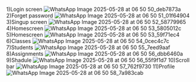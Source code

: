 1)Login screen
![WhatsApp Image 2025-05-28 at 06 50 50_deb7873a](https://github.com/user-attachments/assets/671e670d-6b16-428b-8377-905ef6f2532b)
2)Forget password
![WhatsApp Image 2025-05-28 at 06 50 51_01f64904](https://github.com/user-attachments/assets/3b046039-72d6-4fce-bdb0-0a9a3802b457)
3)Singup screen
![WhatsApp Image 2025-05-28 at 06 50 52_58779965](https://github.com/user-attachments/assets/4c74015f-7bfd-47d2-b841-1cccd52ebdf7)
4)Homescreen
![WhatsApp Image 2025-05-28 at 06 50 53_5805012c](https://github.com/user-attachments/assets/f1a9ba0e-2c63-40d0-a8a4-04facc7d43e3)
5)Homescreen
![WhatsApp Image 2025-05-28 at 06 50 53_59f71ec4](https://github.com/user-attachments/assets/86132fc3-3377-4593-ba2e-4cd48f477914)
6)Classes
![WhatsApp Image 2025-05-28 at 06 50 54_0cec4c7c](https://github.com/user-attachments/assets/205b95f5-ddc6-4214-a2d4-340e871eff3c)
7)Students
![WhatsApp Image 2025-05-28 at 06 50 55_7eed9aaf](https://github.com/user-attachments/assets/97085e8b-a70d-4d85-b784-2c11b60cfefb)
8)Assignments
![WhatsApp Image 2025-05-28 at 06 50 56_dbb6460a](https://github.com/user-attachments/assets/bb2bebea-5818-44eb-88c6-d77f3fe1fc2f)
9)Shadule
![WhatsApp Image 2025-05-28 at 06 50 56_55f9f1d7](https://github.com/user-attachments/assets/b2f3f08c-27f7-4f6c-9ef5-3e4d99085c58)
10)Scroll bar
![WhatsApp Image 2025-05-28 at 06 50 57_762f9730](https://github.com/user-attachments/assets/108631bc-2e69-4105-96ca-74b2a9d6a1d5)
11)Profile
![WhatsApp Image 2025-05-28 at 06 50 58_7a983cab](https://github.com/user-attachments/assets/c7943f99-18e3-4149-89a7-77d738dfbea4)










